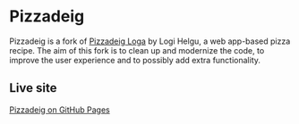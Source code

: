 # Pizzadeig

Pizzadeig is a fork of [Pizzadeig Loga](https://p.logihelgu.com/) by Logi Helgu, a web app-based pizza recipe. The aim of this fork is to clean up and modernize the code, to improve the user experience and to possibly add extra functionality.

## Live site

[Pizzadeig on GitHub Pages](https://reyniraron.github.io/pizzadeig/)
